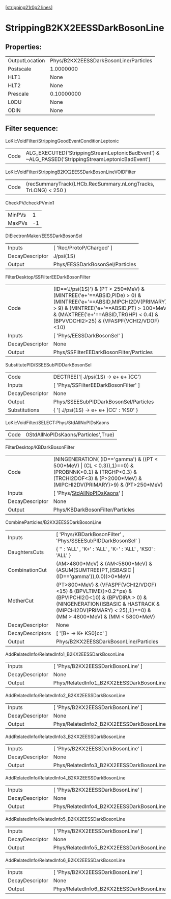 [[stripping21r0p2 lines]](./stripping21r0p2-index)

# StrippingB2KX2EESSDarkBosonLine

## Properties:

|                |                                       |
|----------------|---------------------------------------|
| OutputLocation | Phys/B2KX2EESSDarkBosonLine/Particles |
| Postscale      | 1.0000000                             |
| HLT1           | None                                  |
| HLT2           | None                                  |
| Prescale       | 0.10000000                            |
| L0DU           | None                                  |
| ODIN           | None                                  |

## Filter sequence:

LoKi::VoidFilter/StrippingGoodEventConditionLeptonic

|      |                                                                                                  |
|------|--------------------------------------------------------------------------------------------------|
| Code | ALG_EXECUTED('StrippingStreamLeptonicBadEvent') & ~ALG_PASSED('StrippingStreamLeptonicBadEvent') |

LoKi::VoidFilter/StrippingB2KX2EESSDarkBosonLineVOIDFilter

|      |                                                                |
|------|----------------------------------------------------------------|
| Code | (recSummaryTrack(LHCb.RecSummary.nLongTracks, TrLONG) \< 250 ) |

CheckPV/checkPVmin1

|        |     |
|--------|-----|
| MinPVs | 1   |
| MaxPVs | -1  |

DiElectronMaker/EESSDarkBosonSel

|                 |                                 |
|-----------------|---------------------------------|
| Inputs          | [ 'Rec/ProtoP/Charged' ]      |
| DecayDescriptor | J/psi(1S)                       |
| Output          | Phys/EESSDarkBosonSel/Particles |

FilterDesktop/SSFilterEEDarkBosonFilter

|                 |                                                                                                                                                                                                                                                     |
|-----------------|-----------------------------------------------------------------------------------------------------------------------------------------------------------------------------------------------------------------------------------------------------|
| Code            | (ID=='J/psi(1S)') & (PT \> 250\*MeV) & (MINTREE('e+'==ABSID,PIDe) \> 0) & (MINTREE('e+'==ABSID,MIPCHI2DV(PRIMARY)) \> 9) & (MINTREE('e+'==ABSID,PT) \> 100\*MeV) & (MAXTREE('e+'==ABSID,TRGHP) \< 0.4) & (BPVVDCHI2\>25) & (VFASPF(VCHI2/VDOF)\<10) |
| Inputs          | [ 'Phys/EESSDarkBosonSel' ]                                                                                                                                                                                                                       |
| DecayDescriptor | None                                                                                                                                                                                                                                                |
| Output          | Phys/SSFilterEEDarkBosonFilter/Particles                                                                                                                                                                                                            |

SubstitutePID/SSEESubPIDDarkBosonSel

|                 |                                           |
|-----------------|-------------------------------------------|
| Code            | DECTREE('[ J/psi(1S) -\> e+ e+ ]CC')    |
| Inputs          | [ 'Phys/SSFilterEEDarkBosonFilter' ]    |
| DecayDescriptor | None                                      |
| Output          | Phys/SSEESubPIDDarkBosonSel/Particles     |
| Substitutions   | { '[ J/psi(1S) -\> e+ e+ ]CC' : 'KS0' } |

LoKi::VoidFilter/SELECT:Phys/StdAllNoPIDsKaons

|      |                                     |
|------|-------------------------------------|
| Code | 0StdAllNoPIDsKaons/Particles',True) |

FilterDesktop/KBDarkBosonFilter

|                 |                                                                                                                                                                                       |
|-----------------|---------------------------------------------------------------------------------------------------------------------------------------------------------------------------------------|
| Code            | (NINGENERATION( (ID=='gamma') & ((PT \< 500\*MeV) \| (CL \< 0.3)),1)==0) & (PROBNNK\>0.1) & (TRGHP\<0.3) & (TRCHI2DOF\<3) & (P\>2000\*MeV) & (MIPCHI2DV(PRIMARY)\>9) & (PT\>250\*MeV) |
| Inputs          | [ 'Phys/[StdAllNoPIDsKaons](./stripping21r0p2-commonparticles-stdallnopidskaons)' ]                                                                                                 |
| DecayDescriptor | None                                                                                                                                                                                  |
| Output          | Phys/KBDarkBosonFilter/Particles                                                                                                                                                      |

CombineParticles/B2KX2EESSDarkBosonLine

|                  |                                                                                                                                                                                                                        |
|------------------|------------------------------------------------------------------------------------------------------------------------------------------------------------------------------------------------------------------------|
| Inputs           | [ 'Phys/KBDarkBosonFilter' , 'Phys/SSEESubPIDDarkBosonSel' ]                                                                                                                                                         |
| DaughtersCuts    | { '' : 'ALL' , 'K+' : 'ALL' , 'K-' : 'ALL' , 'KS0' : 'ALL' }                                                                                                                                                           |
| CombinationCut   | (AM\>4800\*MeV) & (AM\<5800\*MeV) & (ASUM(SUMTREE(PT,(ISBASIC \| (ID=='gamma')),0.0))\>0\*MeV)                                                                                                                         |
| MotherCut        | (PT\>800\*MeV) & (VFASPF(VCHI2/VDOF)\<15) & (BPVLTIME()\>0.2\*ps) & (BPVIPCHI2()\<10) & (BPVDIRA \> 0) & (NINGENERATION(ISBASIC & HASTRACK & (MIPCHI2DV(PRIMARY) \< 25),1)==0) & (MM \> 4800\*MeV) & (MM \< 5800\*MeV) |
| DecayDescriptor  | None                                                                                                                                                                                                                   |
| DecayDescriptors | [ '[B+ -\> K+ KS0]cc' ]                                                                                                                                                                                            |
| Output           | Phys/B2KX2EESSDarkBosonLine/Particles                                                                                                                                                                                  |

AddRelatedInfo/RelatedInfo1_B2KX2EESSDarkBosonLine

|                 |                                                    |
|-----------------|----------------------------------------------------|
| Inputs          | [ 'Phys/B2KX2EESSDarkBosonLine' ]                |
| DecayDescriptor | None                                               |
| Output          | Phys/RelatedInfo1_B2KX2EESSDarkBosonLine/Particles |

AddRelatedInfo/RelatedInfo2_B2KX2EESSDarkBosonLine

|                 |                                                    |
|-----------------|----------------------------------------------------|
| Inputs          | [ 'Phys/B2KX2EESSDarkBosonLine' ]                |
| DecayDescriptor | None                                               |
| Output          | Phys/RelatedInfo2_B2KX2EESSDarkBosonLine/Particles |

AddRelatedInfo/RelatedInfo3_B2KX2EESSDarkBosonLine

|                 |                                                    |
|-----------------|----------------------------------------------------|
| Inputs          | [ 'Phys/B2KX2EESSDarkBosonLine' ]                |
| DecayDescriptor | None                                               |
| Output          | Phys/RelatedInfo3_B2KX2EESSDarkBosonLine/Particles |

AddRelatedInfo/RelatedInfo4_B2KX2EESSDarkBosonLine

|                 |                                                    |
|-----------------|----------------------------------------------------|
| Inputs          | [ 'Phys/B2KX2EESSDarkBosonLine' ]                |
| DecayDescriptor | None                                               |
| Output          | Phys/RelatedInfo4_B2KX2EESSDarkBosonLine/Particles |

AddRelatedInfo/RelatedInfo5_B2KX2EESSDarkBosonLine

|                 |                                                    |
|-----------------|----------------------------------------------------|
| Inputs          | [ 'Phys/B2KX2EESSDarkBosonLine' ]                |
| DecayDescriptor | None                                               |
| Output          | Phys/RelatedInfo5_B2KX2EESSDarkBosonLine/Particles |

AddRelatedInfo/RelatedInfo6_B2KX2EESSDarkBosonLine

|                 |                                                    |
|-----------------|----------------------------------------------------|
| Inputs          | [ 'Phys/B2KX2EESSDarkBosonLine' ]                |
| DecayDescriptor | None                                               |
| Output          | Phys/RelatedInfo6_B2KX2EESSDarkBosonLine/Particles |
